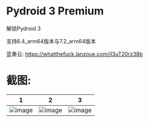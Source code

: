 # Pydroid 3 Premium
 
解锁Pydroid 3
 
支持6.4_arm64版本与7.2_arm64版本

蓝奏云:
https://whatthefuck.lanzoue.com/il3uT20rz38b

# 截图:
|                    1                     |                    2                     |                    3                     |
|:----------------------------------------:|:----------------------------------------:|:----------------------------------------:|
|![image](https://github.com/yd5513868/yep.python.hook/blob/main/截图_1.png)|![image](https://github.com/yd5513868/yep.python.hook/blob/main/截图_2.png)|![image](https://github.com/yd5513868/yep.python.hook/blob/main/截图_3.png)|
